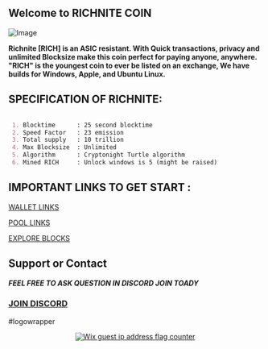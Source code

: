 ## Welcome to RICHNITE COIN 



![Image](https://cdn.discordapp.com/attachments/589835363091087385/589837465100222464/Picture100000000.png)

**Richnite [RICH] is an ASIC resistant.
With Quick transactions, privacy and unlimited Blocksize make this coin perfect for paying anyone, anywhere.
"RICH" is the youngest coin to ever be listed on an exchange, We have builds for Windows, Apple, and Ubuntu Linux.**


## SPECIFICATION OF RICHNITE: 
```MARKDOWN

 1. Blocktime      : 25 second blocktime
 2. Speed Factor   : 23 emission
 3. Total supply   : 10 trillion
 4. Max Blocksize  : Unlimited
 5. Algorithm      : Cryptonight Turtle algorithm  
 6. Mined RICH     : Unlock windows is 5 (might be raised)

```

## IMPORTANT LINKS TO GET START :


[WALLET LINKS](https://github.com/richnite-project/Richnite/releases)

[POOL LINKS](http://pool.stx.nl/RICH/#)

[EXPLORE BLOCKS](http://be.stx.nl/RICH/)



## Support or Contact


***FEEL FREE TO ASK QUESTION IN DISCORD JOIN TOADY***

### [JOIN DISCORD](https://discord.gg/m7rdznM)

#logowrapper<!-- Start: Copyright 2019 TraceMyIP.org Service Code (124356-06202019)- DO NOT MODIFY //-->
<div style="line-height:16px;text-align:center;"><script type="text/javascript" src="//s2.tracemyip.org/tracker/lgUrl.php?stlVar2=2111&amp;rgtype=4684NR-IPIB&amp;pidnVar2=88029&amp;prtVar2=8&amp;scvVar2=12"></script><noscript><a title="Wix guest ip address flag counter" href="https://www.tracemyip.org/tools/website-visitors-counter-traffic-tracker-statistics/"><img src="//s2.tracemyip.org/tracker/2111/4684NR-IPIB/88029/8/12/ans/" alt="Wix guest ip address flag counter" style="border:0px;"></a></noscript></div> <!-- End: TraceMyIP.org Service Code //-->



